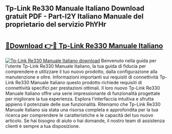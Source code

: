 ## Tp-Link Re330 Manuale Italiano Download gratuit PDF - Part-I2Y Italiano Manuale del proprietario del servizio PhYHr

# <h2><a href="http://dfd3lmk.blite.top/?on=Tp-Link+Re330+Manuale+Italiano">🔗Download 👉🔴 Tp-Link Re330 Manuale Italiano</a></h2>

[![Tp-Link Re330 Manuale Italiano download](https://i.imgur.com/lujVjoI.png)](http://dfd3lmk.blite.top/?on=Tp-Link+Re330+Manuale+Italiano)
Benvenuto nella guida per l'utente Tp-Link Re330 Manuale Italiano, la tua guida di fiducia per comprendere e utilizzare il tuo nuovo prodotto, dalla configurazione alla manutenzione e oltre. Informazioni importanti sui requisiti di connettività Tp-Link Re330 Manuale Italiano questo prodotto richiede requisiti di connettività specifici per prestazioni ottimali. Il loro nuovo Tp-Link Re330 Manuale Italiano offre una serie impressionante di funzionalità progettate per migliorare la tua esperienza. Esplora l'interfaccia intuitiva e sfrutta appieno il potenziale delle sue funzionalità. Riteniamo che Tp-Link Re330 Manuale Italiano sia stata una risorsa completa e approfondita per la tua ricerca per comprendere le caratteristiche e le capacità del tuo nuovo articolo. Se hai bisogno di aiuto o hai domande, il nostro team di assistenza clienti è sempre a tua disposizione.
